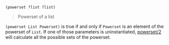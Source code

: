 ```
(powerset ?list ?list)
```

> Powerset of a list


`(powerset List Powerset)` is true if and only if `Powerset` is an element of the powerset of `List`. If one of those parameters is uninstantiated, [powerset/2](#powerset) will calculate all the possible sets of the powerset.